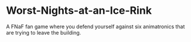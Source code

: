 # Worst-Nights-at-an-Ice-Rink
A FNaF fan game where you defend yourself against six animatronics that are trying to leave the building.
